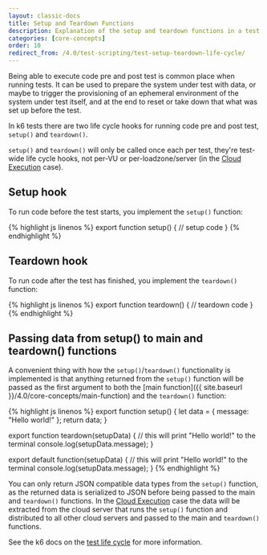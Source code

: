 ```yaml
---
layout: classic-docs
title: Setup and Teardown Functions
description: Explanation of the setup and teardown functions in a test script.  These functions help in initializing and terminating resources, environments, data, etc. associated with your testing.
categories: [core-concepts]
order: 10
redirect_from: /4.0/test-scripting/test-setup-teardown-life-cycle/
---
```


Being able to execute code pre and post test is common place when running tests. It can be used to prepare the system under test with data, or maybe to trigger the provisioning of an ephemeral environment of the system under test itself, and at the end to reset or take down that what was set up before the test.

In k6 tests there are two life cycle hooks for running code pre and post test, `setup()` and `teardown()`.

<div class="callout callout-warning" role="alert">
    <code>setup()</code> and <code>teardown()</code> will only be called once each per test, they're test-wide life cycle hooks, not per-VU or per-loadzone/server (in the <a href="{{ site.baseurl }}{% link _v4/guides/cloud-execution.md %}" class="alert-link">Cloud Execution</a> case).
</div>

## Setup hook
To run code before the test starts, you implement the `setup()` function:

{% highlight js linenos %}
export function setup() {
    // setup code
}
{% endhighlight %}

## Teardown hook
To run code after the test has finished, you implement the `teardown()` function:

{% highlight js linenos %}
export function teardown() {
    // teardown code
}
{% endhighlight %}

## Passing data from setup() to main and teardown() functions

A convenient thing with how the `setup()`/`teardown()` functionality is implemented is that anything returned from the `setup()` function will be passed as the first argument to both the [main function]({{ site.baseurl }}/4.0/core-concepts/main-function) and the `teardown()` function:

{% highlight js linenos %}
export function setup() {
    let data = { message: "Hello world!" };
    return data;
}

export function teardown(setupData) {
    // this will print "Hello world!" to the terminal
    console.log(setupData.message);
}

export default function(setupData) {
    // this will print "Hello world!" to the terminal
    console.log(setupData.message);
}
{% endhighlight %}

<div class="callout callout-warning" role="alert">
    You can only return JSON compatible data types from the <code>setup()</code> function, as the returned data is serialized to JSON before being passed to the main and <code>teardown()</code> functions. In the <a href="/4.0/guides/cloud-execution/" class="alert-link">Cloud Execution</a> case the data will be extracted from the cloud server that runs the <code>setup()</code> function and distributed to all other cloud servers and passed to the main and <code>teardown()</code> functions.
</div>

See the k6 docs on the [test life cycle](https://docs.k6.io/docs/test-life-cycle) for more information.
